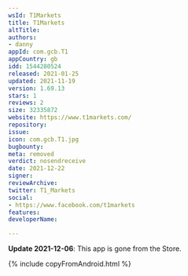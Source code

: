 ```yaml
---
wsId: T1Markets
title: T1Markets
altTitle: 
authors:
- danny
appId: com.gcb.T1
appCountry: gb
idd: 1544280524
released: 2021-01-25
updated: 2021-11-19
version: 1.69.13
stars: 1
reviews: 2
size: 32335872
website: https://www.t1markets.com/
repository: 
issue: 
icon: com.gcb.T1.jpg
bugbounty: 
meta: removed
verdict: nosendreceive
date: 2021-12-22
signer: 
reviewArchive: 
twitter: T1_Markets
social:
- https://www.facebook.com/t1markets
features: 
developerName: 

---
```


**Update 2021-12-06**: This app is gone from the Store.

{% include copyFromAndroid.html %}

